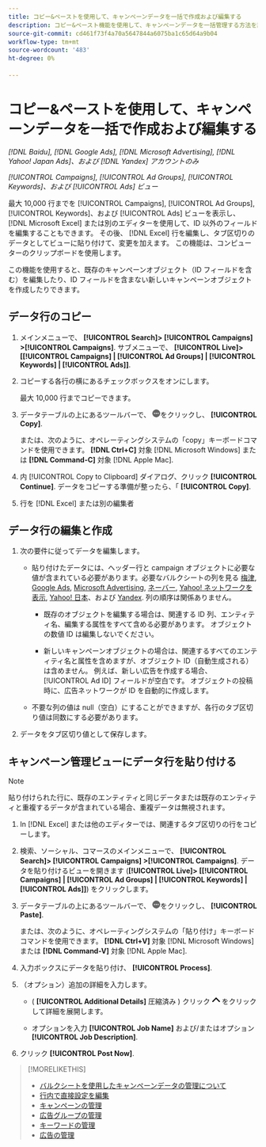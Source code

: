 ```yaml
---
title: コピー&ペーストを使用して、キャンペーンデータを一括で作成および編集する
description: コピー&ペースト機能を使用して、キャンペーンデータを一括管理する方法を説明します。
source-git-commit: cd461f73f4a70a5647844a6075ba1c65d64a9b04
workflow-type: tm+mt
source-wordcount: '483'
ht-degree: 0%

---
```


# コピー&amp;ペーストを使用して、キャンペーンデータを一括で作成および編集する

*[!DNL Baidu], [!DNL Google Ads], [!DNL Microsoft Advertising], [!DNL Yahoo! Japan Ads]、および [!DNL Yandex] アカウントのみ*

*[!UICONTROL Campaigns], [!UICONTROL Ad Groups], [!UICONTROL Keywords]、および [!UICONTROL Ads] ビュー*

最大 10,000 行までを [!UICONTROL Campaigns], [!UICONTROL Ad Groups], [!UICONTROL Keywords]、および [!UICONTROL Ads] ビューを表示し、 [!DNL Microsoft Excel] または別のエディターを使用して、ID 以外のフィールドを編集することもできます。 その後、 [!DNL Excel] 行を編集し、タブ区切りのデータとしてビューに貼り付けて、変更を加えます。 この機能は、コンピューターのクリップボードを使用します。

この機能を使用すると、既存のキャンペーンオブジェクト（ID フィールドを含む）を編集したり、ID フィールドを含まない新しいキャンペーンオブジェクトを作成したりできます。

## データ行のコピー

1. メインメニューで、 **[!UICONTROL Search]> [!UICONTROL Campaigns] >[!UICONTROL Campaigns]**. サブメニューで、 **[!UICONTROL Live]> \[[!UICONTROL Campaigns] \| [!UICONTROL Ad Groups] \| [!UICONTROL Keywords] \| [!UICONTROL Ads]\]**.

1. コピーする各行の横にあるチェックボックスをオンにします。

   最大 10,000 行までコピーできます。

1. データテーブルの上にあるツールバーで、 ![詳細](/help/search-social-commerce/assets/more.png "詳細")をクリックし、 **[!UICONTROL Copy]**.

   または、次のように、オペレーティングシステムの「copy」キーボードコマンドを使用できます。 **[!DNL Ctrl+C]** 対象 [!DNL Microsoft Windows] または **[!DNL Command-C]** 対象 [!DNL Apple Mac].

1. 内 [!UICONTROL Copy to Clipboard] ダイアログ、クリック **[!UICONTROL Continue]**. データをコピーする準備が整ったら、「 **[!UICONTROL Copy]**.

1. 行を [!DNL Excel] または別の編集者

## データ行の編集と作成

1. 次の要件に従ってデータを編集します。

   * 貼り付けたデータには、ヘッダー行と campaign オブジェクトに必要な値が含まれている必要があります。必要なバルクシートの列を見る [梅津](/help/search-social-commerce/campaign-management/bulksheets/bulksheet-data-formats/bulksheet-data-baidu.md), [Google Ads](/help/search-social-commerce/campaign-management/bulksheets/bulksheet-data-formats/bulksheet-data-google.md), [Microsoft Advertising](/help/search-social-commerce/campaign-management/bulksheets/bulksheet-data-formats/bulksheet-data-microsoft.md), [ネーバー](/help/search-social-commerce/campaign-management/bulksheets/bulksheet-data-formats/bulksheet-data-naver.md), [Yahoo! ネットワークを表示](/help/search-social-commerce/campaign-management/bulksheets/bulksheet-data-formats/bulksheet-data-yahoo-display-network.md), [Yahoo! 日本](/help/search-social-commerce/campaign-management/bulksheets/bulksheet-data-formats/bulksheet-data-yahoo-japan.md)、および [Yandex](/help/search-social-commerce/campaign-management/bulksheets/bulksheet-data-formats/bulksheet-data-yandex.md). 列の順序は関係ありません。

      * 既存のオブジェクトを編集する場合は、関連する ID 列、エンティティ名、編集する属性をすべて含める必要があります。 オブジェクトの数値 ID は編集しないでください。

      * 新しいキャンペーンオブジェクトの場合は、関連するすべてのエンティティ名と属性を含めますが、オブジェクト ID（自動生成される）は含めません。 例えば、新しい広告を作成する場合、 [!UICONTROL Ad ID] フィールドが空白です。 オブジェクトの投稿時に、広告ネットワークが ID を自動的に作成します。
   * 不要な列の値は null（空白）にすることができますが、各行のタブ区切り値は同数にする必要があります。


1. データをタブ区切り値として保存します。

## キャンペーン管理ビューにデータ行を貼り付ける

>[!NOTE]
>
>貼り付けられた行に、既存のエンティティと同じデータまたは既存のエンティティと重複するデータが含まれている場合、重複データは無視されます。

1. In [!DNL Excel] または他のエディターでは、関連するタブ区切りの行をコピーします。

1. 検索、ソーシャル、コマースのメインメニューで、 **[!UICONTROL Search]> [!UICONTROL Campaigns] >[!UICONTROL Campaigns]**. データを貼り付けるビューを開きます (**[!UICONTROL Live]> \[[!UICONTROL Campaigns] \| [!UICONTROL Ad Groups] \| [!UICONTROL Keywords] \| [!UICONTROL Ads]\]**) をクリックします。

1. データテーブルの上にあるツールバーで、 ![詳細](/help/search-social-commerce/assets/more.png "詳細")をクリックし、 **[!UICONTROL Paste]**.

   または、次のように、オペレーティングシステムの「貼り付け」キーボードコマンドを使用できます。 **[!DNL Ctrl+V]** 対象 [!DNL Microsoft Windows] または **[!DNL Command-V]** 対象 [!DNL Apple Mac].

1. 入力ボックスにデータを貼り付け、 **[!UICONTROL Process]**.

1. （オプション）追加の詳細を入力します。

   * ( **[!UICONTROL Additional Details]** 圧縮済み ) クリック ![開く](/help/search-social-commerce/assets/chevron-up.png "開く") をクリックして詳細を展開します。

   * オプションを入力 **[!UICONTROL Job Name]** および/またはオプション **[!UICONTROL Job Description]**.

1. クリック **[!UICONTROL Post Now]**.


>[!MORELIKETHIS]
>
>* [バルクシートを使用したキャンペーンデータの管理について](/help/search-social-commerce/campaign-management/bulksheets/bulksheet-about.md)
>* [行内で直接設定を編集](/help/search-social-commerce/common-tasks/settings-edit-within-row.md)
>* [キャンペーンの管理](/help/search-social-commerce/campaign-management/campaigns/campaign-manage.md)
>* [広告グループの管理](/help/search-social-commerce/campaign-management/campaigns/ad-group-manage.md)
>* [キーワードの管理](/help/search-social-commerce/campaign-management/campaigns/keyword-manage.md)
>* [広告の管理](/help/search-social-commerce/campaign-management/campaigns/ad-manage.md)

